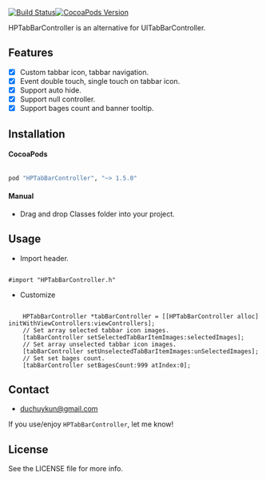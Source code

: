 [![Build Status](https://travis-ci.org/huyphams/HPTabBarController.svg)](https://travis-ci.org/huyphams/HPTabBarController)[![CocoaPods Version](https://cocoapod-badges.herokuapp.com/v/HPTabBarController/badge.png)](http://cocoapods.org/?q=HPTabBarController)


HPTabBarController is an alternative for UITabBarController.

## Features

- [x] Custom tabbar icon, tabbar navigation.
- [x] Event double touch, single touch on tabbar icon.
- [x] Support auto hide.
- [x] Support null controller.
- [x] Support bages count and banner tooltip.

## Installation

#### CocoaPods

```ruby

pod "HPTabBarController", "~> 1.5.0"

```

#### Manual

 - Drag and drop Classes folder into your project.

## Usage

- Import header.

```objc

#import "HPTabBarController.h"

```

 - Customize

```objc

    HPTabBarController *tabBarController = [[HPTabBarController alloc] initWithViewControllers:viewControllers];
    // Set array selected tabbar icon images.
    [tabBarController setSelectedTabBarItemImages:selectedImages];
    // Set array unselected tabbar icon images.
    [tabBarController setUnselectedTabBarItemImages:unSelectedImages];
    // Set set bages count.
    [tabBarController setBagesCount:999 atIndex:0];

```

## Contact

- [duchuykun@gmail.com](http://huypham.me)

If you use/enjoy `HPTabBarController`, let me know!

## License

See the LICENSE file for more info.
